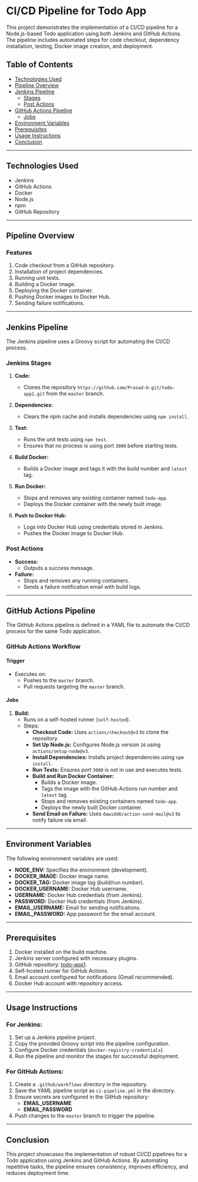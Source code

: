 
# CI/CD Pipeline for Todo App

This project demonstrates the implementation of a CI/CD pipeline for a Node.js-based Todo application using both Jenkins and GitHub Actions. The pipeline includes automated steps for code checkout, dependency installation, testing, Docker image creation, and deployment.

## Table of Contents

- [Technologies Used](#technologies-used)
- [Pipeline Overview](#pipeline-overview)
- [Jenkins Pipeline](#jenkins-pipeline)
  - [Stages](#jenkins-stages)
  - [Post Actions](#jenkins-post-actions)
- [GitHub Actions Pipeline](#github-actions-pipeline)
  - [Jobs](#github-actions-jobs)
- [Environment Variables](#environment-variables)
- [Prerequisites](#prerequisites)
- [Usage Instructions](#usage-instructions)
- [Conclusion](#conclusion)

---

## Technologies Used

- Jenkins
- GitHub Actions
- Docker
- Node.js
- npm
- GitHub Repository

---

## Pipeline Overview

### Features

1. Code checkout from a GitHub repository.
2. Installation of project dependencies.
3. Running unit tests.
4. Building a Docker image.
5. Deploying the Docker container.
6. Pushing Docker images to Docker Hub.
7. Sending failure notifications.

---

## Jenkins Pipeline

The Jenkins pipeline uses a Groovy script for automating the CI/CD process.

### Jenkins Stages

1. **Code:**

   - Clones the repository `https://github.com/Prasad-b-git/todo-app1.git` from the `master` branch.

2. **Dependencies:**

   - Clears the npm cache and installs dependencies using `npm install`.

3. **Test:**

   - Runs the unit tests using `npm test`.
   - Ensures that no process is using port `3000` before starting tests.

4. **Build Docker:**

   - Builds a Docker image and tags it with the build number and `latest` tag.

5. **Run Docker:**

   - Stops and removes any existing container named `todo-app`.
   - Deploys the Docker container with the newly built image.

6. **Push to Docker Hub:**

   - Logs into Docker Hub using credentials stored in Jenkins.
   - Pushes the Docker image to Docker Hub.

### Post Actions

- **Success:**
  - Outputs a success message.
- **Failure:**
  - Stops and removes any running containers.
  - Sends a failure notification email with build logs.

---

## GitHub Actions Pipeline

The GitHub Actions pipeline is defined in a YAML file to automate the CI/CD process for the same Todo application.

### GitHub Actions Workflow

#### Trigger

- Executes on:
  - Pushes to the `master` branch.
  - Pull requests targeting the `master` branch.

#### Jobs

1. **Build:**
   - Runs on a self-hosted runner (`self-hosted`).
   - Steps:
     - **Checkout Code:** Uses `actions/checkout@v3` to clone the repository.
     - **Set Up Node.js:** Configures Node.js version `16` using `actions/setup-node@v3`.
     - **Install Dependencies:** Installs project dependencies using `npm install`.
     - **Run Tests:** Ensures port `3000` is not in use and executes tests.
     - **Build and Run Docker Container:**
       - Builds a Docker image.
       - Tags the image with the GitHub Actions run number and `latest` tag.
       - Stops and removes existing containers named `todo-app`.
       - Deploys the newly built Docker container.
     - **Send Email on Failure:** Uses `dawidd6/action-send-mail@v3` to notify failure via email.

---

## Environment Variables

The following environment variables are used:

- **NODE\_ENV:** Specifies the environment (development).
- **DOCKER\_IMAGE:** Docker image name.
- **DOCKER\_TAG:** Docker image tag (build/run number).
- **DOCKER\_USERNAME:** Docker Hub username.
- **USERNAME:** Docker Hub credentials (from Jenkins).
- **PASSWORD:** Docker Hub credentials (from Jenkins).
- **EMAIL\_USERNAME:** Email for sending notifications.
- **EMAIL\_PASSWORD:** App password for the email account.

---

## Prerequisites

1. Docker installed on the build machine.
2. Jenkins server configured with necessary plugins.
3. GitHub repository: [todo-app1](https://github.com/Prasad-b-git/todo-app1.git).
4. Self-hosted runner for GitHub Actions.
5. Email account configured for notifications (Gmail recommended).
6. Docker Hub account with repository access.

---

## Usage Instructions

### For Jenkins:

1. Set up a Jenkins pipeline project.
2. Copy the provided Groovy script into the pipeline configuration.
3. Configure Docker credentials (`docker-registry-credentials`).
4. Run the pipeline and monitor the stages for successful deployment.

### For GitHub Actions:

1. Create a `.github/workflows` directory in the repository.
2. Save the YAML pipeline script as `ci-pipeline.yml` in the directory.
3. Ensure secrets are configured in the GitHub repository:
   - **EMAIL\_USERNAME**
   - **EMAIL\_PASSWORD**
4. Push changes to the `master` branch to trigger the pipeline.

---

## Conclusion

This project showcases the implementation of robust CI/CD pipelines for a Todo application using Jenkins and GitHub Actions. By automating repetitive tasks, the pipeline ensures consistency, improves efficiency, and reduces deployment time.

